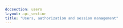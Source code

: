 ```yaml
---
docsection: users
layout: api_section
title: "Users, authorization and session management"
---
```


